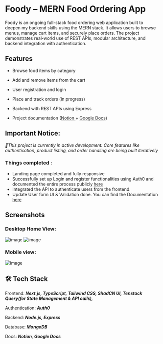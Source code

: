 #  Foody – MERN Food Ordering App
Foody is an ongoing full-stack food ordering web application built to deepen my backend skills using the MERN stack. It allows users to browse menus, manage cart items, and securely place orders. The project demonstrates real-world use of REST APIs, modular architecture, and backend integration with authentication.
## Features
- Browse food items by category

- Add and remove items from the cart

- User registration and login

- Place and track orders (in progress)

- Backend with REST APIs using Express

- Project documentation ([Notion ]( https://www.notion.so/MERN-Food-Application-Docs-1888e670a18e809890addab0118ce9c4?pvs=4)+ [Google Docs]( https://docs.google.com/document/d/1e2PqChVy0JU3fPJ6-Yl778OZ9c79jhpLIOgr07ZWEo0/edit?usp=sharing ))

## Important Notice: 

_🚧This project is currently in active development. Core features like authentication, product listing, and order handling are being built iteratively_

### Things completed : 
- Landing page completed and fully responsive
- Successfully set up Login and register functionalities using Auth0 and documented the entire process publicly [here](https://x.com/Izunnaya_/status/1887568820145168774)
- Integrated the API to authenticate users from the frontend. 
- Update User form UI & Validation done. You can find the Documentation [here](https://docs.google.com/document/d/1e2PqChVy0JU3fPJ6-Yl778OZ9c79jhpLIOgr07ZWEo0/edit?tab=t.0#heading=h.8u2lvhe3101j)

## Screenshots
### Desktop Home View:
![image](https://github.com/user-attachments/assets/7245eec5-8750-42b3-ade0-c37ed7697e55)
![image](https://github.com/user-attachments/assets/106f5ac1-d863-4d76-870e-a11fec019d35)


### Mobile view:
![image](https://github.com/user-attachments/assets/543b8f53-0ad6-46eb-bf2f-cad173f5e4d9)

## 🛠 Tech Stack
Frontend: _**Next.js, TypeScript, Tailwind CSS, ShadCN UI, Tenstack Query(for State Management & API calls),**_

Authentication: _**Auth0**_

Backend: _**Node.js, Express**_

Database: _**MongoDB**_

Docs: _**Notion, Google Docs**_
